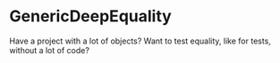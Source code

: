 # GenericDeepEquality
Have a project with a lot of objects? Want to test equality, like for tests, without a lot of code?
